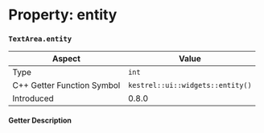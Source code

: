 
# Property: entity
### `TextArea.entity`

| Aspect | Value |
| --- | --- |
| Type | `int` |
| C++ Getter Function Symbol | `kestrel::ui::widgets::entity()` |
| Introduced | 0.8.0 |

#### Getter Description

